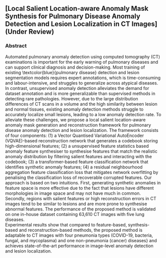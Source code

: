 ## [Local Salient Location-aware Anomaly Mask Synthesis for Pulmonary Disease Anomaly Detection and Lesion Localization in CT Images] (Under Review)


### Abstract

Automated pulmonary anomaly detection using computed tomography (CT) examinations is important for the early warning of pulmonary diseases and can support clinical diagnosis and decision-making. Most training of existing \textcolor{blue}{pulmonary disease} detection and lesion segmentation models requires expert annotations, which is time-consuming and labour-intensive, and struggles to generalize across atypical diseases. In contrast, unsupervised anomaly detection alleviates the demand for dataset annotation and is more generalizable than supervised methods in detecting rare pathologies.
However, due to the large distribution differences of CT scans in a volume and the high similarity between lesion and normal tissues, existing anomaly detection methods struggle to accurately localize small lesions, leading to a low anomaly detection rate. To alleviate these challenges, we propose a local salient location-aware anomaly mask generation and reconstruction framework for pulmonary disease anomaly detection and lesion localization. The framework consists of four components: (1) a Vector Quantised Variational AutoEncoder (VQVAE)-based reconstruction network that generates a codebook storing high-dimensional features; (2) a unsupervised feature statistics based anomaly feature synthesiser to synthesise features that match the realistic anomaly distribution by filtering salient features and interacting with the codebook; (3) a transformer-based feature classification network that identifies synthetic anomaly features; (4) a residual neighbourhood aggregation feature classification loss that mitigates network overfitting by penalising the classification loss of recoverable corrupted features. 
Our approach is based on two intuitions. First, generating synthetic anomalies in feature space is more effective due to the fact that lesions have different morphologies in image space and may not have much in common. Secondly, regions with salient features or high reconstruction errors in CT images tend to be similar to lesions and are more prone to synthesise abnormal features. 
The performance of the proposed method is validated on one in-house dataset containing 63,610 CT images with five lung diseases.  
Experimental results show that compared to feature-based, synthesis-based and reconstruction-based methods, the proposed method is adaptable to CT images with four pneumonia types (COVID-19, bacteria, fungal, and mycoplasma) and one non-pneumonia (cancer) diseases} and achieves state-of-the-art performance in image-level anomaly detection and lesion localization.
